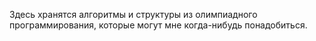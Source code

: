 Здесь хранятся алгоритмы и структуры из олимпиадного программирования, которые могут мне когда-нибудь понадобиться.
